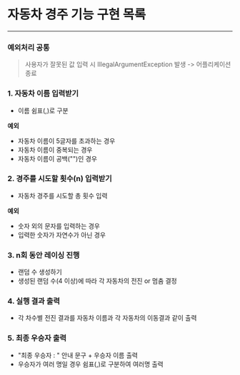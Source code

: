 # 자동차 경주 기능 구현 목록

---
### 예외처리 공통
> 사용자가 잘못된 값 입력 시 IllegalArgumentException 발생 -> 어플리케이션 종료

### 1. 자동차 이름 입력받기
- 이름 쉼표(,)로 구분

**예외**

- 자동차 이름이 5글자를 초과하는 경우
- 자동차 이름이 중복되는 경우
- 자동차 이름이 공백("")인 경우

### 2. 경주를 시도할 횟수(n) 입력받기

- 자동차 경주를 시도할 총 횟수 입력

**예외**

- 숫자 외의 문자를 입력하는 경우
- 입력한 숫자가 자연수가 아닌 경우

### 3. n회 동안 레이싱 진행

- 랜덤 수 생성하기
- 생성된 랜덤 수(4 이상)에 따라 각 자동차의 전진 or 멈춤 결정

### 4. 실행 결과 출력
- 각 차수별 전진 결과를 자동차 이름과 각 자동차의 이동결과 같이 출력


### 5. 최종 우승자 출력

- "최종 우승자 : " 안내 문구 + 우승자 이름 출력
- 우승자가 여러 명일 경우 쉼표(,)로 구분하여 여러명 출력

